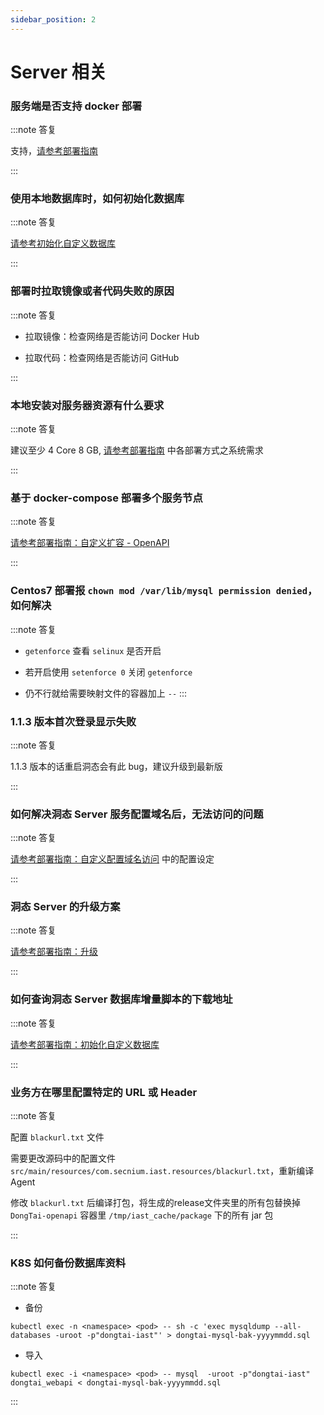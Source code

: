```yaml
---
sidebar_position: 2
---
```


# Server 相关

### 服务端是否支持 docker 部署

:::note 答复

支持，[请参考部署指南](../getting-started/server/deploy-docker-compose)

:::

### 使用本地数据库时，如何初始化数据库

:::note 答复

  [请参考初始化自定义数据库](../getting-started/server/initial-sql-config)

:::

### 部署时拉取镜像或者代码失败的原因

:::note 答复

  * 拉取镜像：检查网络是否能访问 Docker Hub

  * 拉取代码：检查网络是否能访问 GitHub

:::

### 本地安装对服务器资源有什么要求

:::note 答复

  建议至少 4 Core 8 GB, [请参考部署指南](../category/server-部署指南) 中各部署方式之系统需求

:::

### 基于 docker-compose 部署多个服务节点

:::note 答复

  [请参考部署指南：自定义扩容 - OpenAPI](../getting-started/server/deploy-docker-compose#服务节点)

:::

### Centos7 部署报 `chown mod /var/lib/mysql permission denied`，如何解决

:::note 答复

  * ``getenforce`` 查看 ``selinux`` 是否开启

  * 若开启使用 ``setenforce 0`` 关闭 ``getenforce``

  * 仍不行就给需要映射文件的容器加上 ``--``
:::

### 1.1.3 版本首次登录显示失败

:::note 答复

  1.1.3 版本的话重启洞态会有此 bug，建议升级到最新版

:::


### 如何解决洞态 Server 服务配置域名后，无法访问的问题

:::note 答复

  [请参考部署指南：自定义配置域名访问](../getting-started/server/deploy-docker-compose#部署) 中的配置设定

:::

### 洞态 Server 的升级方案

:::note 答复

  [请参考部署指南：升级](../getting-started/server/deploy-docker-compose#升级)

:::

### 如何查询洞态 Server 数据库增量脚本的下载地址

:::note 答复

  [请参考部署指南：初始化自定义数据库](../getting-started/server/initial-sql-config)

:::

### 业务方在哪里配置特定的 URL 或 Header

:::note 答复

  配置 `blackurl.txt` 文件

  需要更改源码中的配置文件 `src/main/resources/com.secnium.iast.resources/blackurl.txt`，重新编译 Agent

  修改 `blackurl.txt` 后编译打包，将生成的release文件夹里的所有包替换掉 `DongTai-openapi` 容器里 `/tmp/iast_cache/package` 下的所有 jar 包

:::

### K8S 如何备份数据库资料

:::note 答复

  * 备份
  ```
  kubectl exec -n <namespace> <pod> -- sh -c 'exec mysqldump --all-databases -uroot -p"dongtai-iast"' > dongtai-mysql-bak-yyyymmdd.sql
  ```
  * 导入
  ```
  kubectl exec -i <namespace> <pod> -- mysql  -uroot -p"dongtai-iast" dongtai_webapi < dongtai-mysql-bak-yyyymmdd.sql
  ```
::: 

